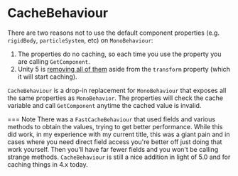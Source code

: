 CacheBehaviour
===

There are two reasons not to use the default component properties (e.g. `rigidBody`, `particleSystem`, etc) on `MonoBehaviour`:

1. The properties do no caching, so each time you use the property you are calling `GetComponent`.
2. Unity 5 is [removing all of them](http://blogs.unity3d.com/2014/06/23/unity5-api-changes-automatic-script-updating/) aside from the `transform` property (which it will start caching).

`CacheBehaviour` is a drop-in replacement for `MonoBehaviour` that exposes all the same properties as `MonoBehavior`. The properties will check the cache variable and call `GetComponent` anytime the cached value is invalid.

=== Note
There was a `FastCacheBehaviour` that used fields and various methods to obtain the values, trying to get better performance. While this did work, in my experience with my current title, this was a giant pain and in cases where you need direct field access you're better off just doing that work yourself. Then you'll have far fewer fields and you won't be calling strange methods. `CacheBehaviour` is still a nice addition in light of 5.0 and for caching things in 4.x today.
